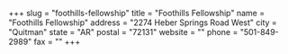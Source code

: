 +++
slug = "foothills-fellowship"
title = "Foothills Fellowship"
name = "Foothills Fellowship"
address = "2274 Heber Springs Road West"
city = "Quitman"
state = "AR"
postal = "72131"
website = ""
phone = "501-849-2989"
fax = ""
+++
